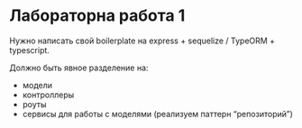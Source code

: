 # Лабораторна работа 1

Нужно написать свой boilerplate на express + sequelize / TypeORM + typescript.

Должно быть явное разделение на:

- модели
- контроллеры
- роуты
- сервисы для работы с моделями (реализуем паттерн “репозиторий”)
